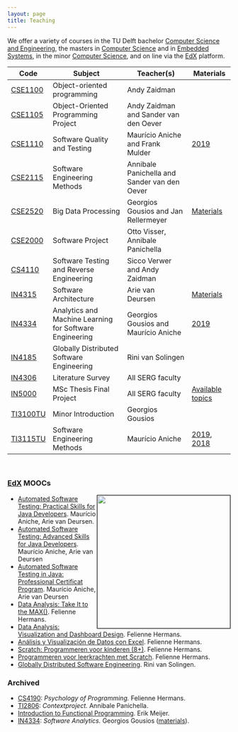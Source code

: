 ```yaml
---
layout: page
title: Teaching
---
```



We offer a variety of courses in the TU Delft bachelor [Computer Science and Engineering][cse], the masters in [Computer Science][msc] and in [Embedded Systems][es], in the minor [Computer Science][minor], and on line via the [EdX] platform.

[cse]: https://www.tudelft.nl/en/education/programmes/bachelors/cse/bachelor-of-computer-science-and-engineering/
[msc]: https://www.tudelft.nl/en/education/programmes/masters/computer-science/msc-computer-science/
[es]: https://www.tudelft.nl/en/education/programmes/masters/embedded-systems/msc-embedded-systems/
[minor]: https://www.tudelft.nl/en/eemcs/study/minors/computer-science/
[edx]: https://www.edx.org/school/delftx

Code | Subject | Teacher(s) | Materials
|---|---|---|---|
[CSE1100](http://www.studiegids.tudelft.nl/a101_displayCourse.do?course_id=51306) | Object-oriented programming | Andy Zaidman
[CSE1105](http://www.studiegids.tudelft.nl/a101_displayCourse.do?course_id=51377) | Object-Oriented Programming Project|  Andy Zaidman and Sander van den Oever
[CSE1110](http://www.studiegids.tudelft.nl/a101_displayCourse.do?course_id=51299) | Software Quality and Testing | Maurício Aniche and Frank Mulder | [2019](https://serg-delft.github.io/cse1110-2019/)
[CSE2115](http://www.studiegids.tudelft.nl/a101_displayCourse.do?course_id=51714) | Software Engineering Methods | Annibale Panichella and Sander van den Oever
[CSE2520](http://www.studiegids.tudelft.nl/a101_displayCourse.do?course_id=51726) | Big Data Processing | Georgios Gousios and Jan Rellermeyer | [Materials](http://gousios.org/courses/bigdata/)
[CSE2000](http://www.studiegids.tudelft.nl/a101_displayCourse.do?course_id=51713) | Software Project | Otto Visser, Annibale Panichella
[CS4110](http://www.studiegids.tudelft.nl/a101_displayCourse.do?course_id=51125) | Software Testing and Reverse Engineering | Sicco Verwer and Andy Zaidman
[IN4315](http://www.studiegids.tudelft.nl/a101_displayCourse.do?course_id=51108) | Software Architecture | Arie van Deursen | [Materials](https://se.ewi.tudelft.nl/delftswa/index.html)
[IN4334](https://studiegids.tudelft.nl/a101_displayCourse.do?course_id=51117) | Analytics and Machine Learning for Software Engineering | Georgios Gousios and Maurício Aniche | [2019](http://gousios.org/courses/ml4se/)
[IN4185](http://www.studiegids.tudelft.nl/a101_displayCourse.do?course_id=45602) | Globally Distributed Software Engineering | Rini van Solingen
[IN4306](https://studiegids.tudelft.nl/a101_displayCourse.do?course_id=45593) | Literature Survey | All SERG faculty
[IN5000](msc-projects.html) | MSc Thesis Final Project | All SERG faculty | [Available topics](msc-projects.html)
[TI3100TU](http://www.studiegids.tudelft.nl/a101_displayCourse.do?course_id=51332) | Minor Introduction | Georgios Gousios
[TI3115TU](http://www.studiegids.tudelft.nl/a101_displayCourse.do?course_id=51334) | Software Engineering Methods | Maurício Aniche | [2019](https://serg-delft.github.io/ti3115tu-2019/), [2018](https://serg-delft.github.io/ti3115tu-2018/)


<br/>

### [EdX](https://www.edx.org/school/delftx) MOOCs

<image src="img/edx-testing.png" style="float:right; width:300px; border:1px solid #000"/>

 * [Automated Software Testing: Practical Skills for Java Developers](https://www.edx.org/course/automated-software-testing-practical-skills-for-java-developers). Maurício Aniche, Arie van Deursen.
 * [Automated Software Testing: Advanced Skills for Java Developers](https://www.edx.org/course/automated-software-testing-advanced-skills-for-java-developers). Maurício Aniche, Arie van Deursen
 * [Automated Software Testing in Java: Professional Certificat Program](https://www.edx.org/professional-certificate/delftx-automated-software-testing-in-java). Maurício Aniche, Arie van Deursen
 * [Data Analysis: Take It to the MAX()](https://www.edx.org/course/data-analysis-take-it-to-the-max). Felienne Hermans.
 * [Data Analysis: Visualization and Dashboard Design](https://www.edx.org/course/data-analysis-visualization-and-dashboard-design). Felienne Hermans.
 * [Análisis y Visualización de Datos con Excel](https://www.edx.org/professional-certificate/delftx-analisis-y-visualizacion-de-datos-con-excel). Felienne Hermans.
 * [Scratch: Programmeren voor kinderen (8+)](https://www.edx.org/course/scratch-programmeren-voor-kinderen-8-delftx-scratchx-0). Felienne Hermans.
 * [Programmeren voor leerkrachten met Scratch](https://www.edx.org/course/programmeren-voor-leerkrachten-met-delftx-scratchtx). Felienne Hermans.
 * [Globally Distributed Software Engineering](https://www.edx.org/course/globally-distributed-software-engineering). Rini van Solingen.

### Archived

* [CS4190](http://www.studiegids.tudelft.nl/a101_displayCourse.do?course_id=48292): _Psychology of Programming._ Felienne Hermans.
* [TI2806](http://www.studiegids.tudelft.nl/a101_displayCourse.do?course_id=45676):  _Contextproject._  Annibale Panichella.
* [Introduction to Functional Programming](https://www.edx.org/course/introduction-functional-programming-delftx-fp101x-0). Erik Meijer.
* [IN4334](http://www.studiegids.tudelft.nl/a101_displayCourse.do?course_id=45568): _Software Analytics._ Georgios Gousios ([materials](http://gousios.org/courses/softwanal/)).

<!--
<image src="img/lecture-davide.jpg" style="float:right; width:300px; border:1px solid #000"/>
-->
